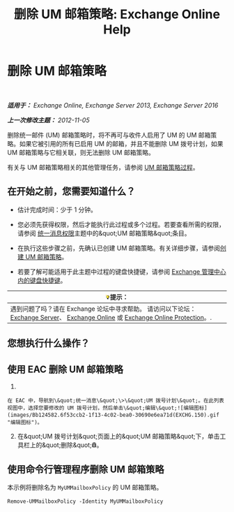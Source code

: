 ﻿---
title: '删除 UM 邮箱策略: Exchange Online Help'
TOCTitle: 删除 UM 邮箱策略
ms:assetid: c8758464-3c52-4dd3-b2a6-142a99bb0628
ms:mtpsurl: https://technet.microsoft.com/zh-cn/library/Bb124536(v=EXCHG.150)
ms:contentKeyID: 50556658
ms.date: 05/23/2018
mtps_version: v=EXCHG.150
ms.translationtype: MT
---

# 删除 UM 邮箱策略

 

_**适用于：** Exchange Online, Exchange Server 2013, Exchange Server 2016_

_**上一次修改主题：** 2012-11-05_

删除统一邮件 (UM) 邮箱策略时，将不再可与收件人启用了 UM 的 UM 邮箱策略。如果它被引用的所有已启用 UM 的邮箱，并且不能删除 UM 拨号计划，如果 UM 邮箱策略与它相关联，则无法删除 UM 邮箱策略。

有关与 UM 邮箱策略相关的其他管理任务，请参阅 [UM 邮箱策略过程](um-mailbox-policy-procedures-exchange-2013-help.md)。

## 在开始之前，您需要知道什么？

  - 估计完成时间：少于 1 分钟。

  - 您必须先获得权限，然后才能执行此过程或多个过程。若要查看所需的权限，请参阅 [统一消息权限](unified-messaging-permissions-exchange-2013-help.md)主题中的\&quot;UM 邮箱策略\&quot;条目。

  - 在执行这些步骤之前，先确认已创建 UM 邮箱策略。有关详细步骤，请参阅[创建 UM 邮箱策略](create-a-um-mailbox-policy-exchange-2013-help.md)。

  - 若要了解可能适用于此主题中过程的键盘快捷键，请参阅 [Exchange 管理中心内的键盘快捷键](keyboard-shortcuts-in-the-exchange-admin-center-exchange-online-protection-help.md)。

<table>
<thead>
<tr class="header">
<th><img src="images/Bb124558.tip(EXCHG.150).gif" title="提示" alt="提示" />提示：</th>
</tr>
</thead>
<tbody>
<tr class="odd">
<td>遇到问题了吗？请在 Exchange 论坛中寻求帮助。 请访问以下论坛：<a href="https://go.microsoft.com/fwlink/p/?linkid=60612">Exchange Server</a>、 <a href="https://go.microsoft.com/fwlink/p/?linkid=267542">Exchange Online</a> 或 <a href="https://go.microsoft.com/fwlink/p/?linkid=285351">Exchange Online Protection</a>。.</td>
</tr>
</tbody>
</table>


## 您想执行什么操作？

## 使用 EAC 删除 UM 邮箱策略

1.  
    
    在 EAC 中，导航到\&quot;统一消息\&quot;\>\&quot;UM 拨号计划\&quot;。在此列表视图中，选择您要修改的 UM 拨号计划，然后单击\&quot;编辑\&quot;![编辑图标](images/Bb124582.6f53ccb2-1f13-4c02-bea0-30690e6ea71d(EXCHG.150).gif "编辑图标")。

2.  在\&quot;UM 拨号计划\&quot;页面上的\&quot;UM 邮箱策略\&quot;下，单击工具栏上的\&quot;删除\&quot;![删除图标](images/JJ657511.14f639f6-61e8-4418-bbfb-0db14de9d2f5(EXCHG.150).gif "删除图标")。

## 使用命令行管理程序删除 UM 邮箱策略

本示例将删除名为 `MyUMMailboxPolicy` 的 UM 邮箱策略。

    Remove-UMMailboxPolicy -Identity MyUMMailboxPolicy

